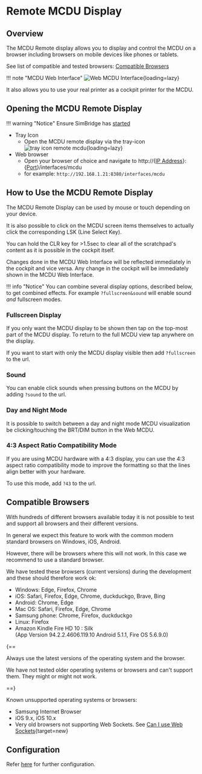 # Remote MCDU Display

<link rel="stylesheet" href="../../../stylesheets/web-mcdu.css">

## Overview

The MCDU Remote display allows you to display and control the MCDU on a browser including browsers on mobile devices like phones or tablets.

See list of compatible and tested browsers: [Compatible Browsers](#compatible-browsers)

!!! note "MCDU Web Interface"
    ![Web MCDU Interface](../assets/simbridge/web-mcdu-ipad.webp "Web MCDU Interface"){loading=lazy}

It also allows you to use your real printer as a cockpit printer for the MCDU.

## Opening the MCDU Remote Display

!!! warning "Notice"
    Ensure SimBridge has [started](../autostart.md#autostart)

- Tray Icon
  - Open the MCDU remote display via the tray-icon
  ![tray icon remote mcdu](../assets/simbridge/trayicon-remote-mcdu.png){loading=lazy}
- Web browser
  - Open your browser of choice and navigate to http://{[IP Address](../troubleshooting.md#network-configuration)}:{[Port](../configuration.md#server-settings)}/interfaces/mcdu
  - for example: `http://192.168.1.21:8380/interfaces/mcdu`

## How to Use the MCDU Remote Display

The MCDU Remote Display can be used by mouse or touch depending on your device.

It is also possible to click on the MCDU screen items themselves to actually click the corresponding LSK (Line Select Key).

You can hold the CLR key for >1.5sec to clear all of the scratchpad's content as it is possible in the cockpit itself.

Changes done in the MCDU Web Interface will be reflected immediately in the cockpit and vice versa. Any change in the cockpit will be immediately shown in the MCDU Web Interface.

!!! info "Notice"
    You can combine several display options, described below, to get combined effects. For example `?fullscreen&sound` will enable sound *and* fullscreen modes.

### Fullscreen Display

If you only want the MCDU display to be shown then tap on the top-most part of the MCDU display. To return to the full MCDU view tap anywhere on the display.

If you want to start with only the MCDU display visible then add `?fullscreen` to the url.

### Sound

You can enable click sounds when pressing buttons on the MCDU by adding `?sound` to the url.

### Day and Night Mode

It is possible to switch between a day and night mode MCDU visualization be clicking/touching the BRT/DIM button in the Web MCDU.

### 4:3 Aspect Ratio Compatibility Mode

If you are using MCDU hardware with a 4:3 display, you can use the 4:3 aspect ratio compatibility mode to improve the formatting so that the lines align better with your hardware.

To use this mode, add `?43` to the url.

## Compatible Browsers

With hundreds of different browsers available today it is not possible to test and support all browsers and their different versions.

In general we expect this feature to work with the common modern standard browsers on Windows, iOS, Android.

However, there will be browsers where this will not work. In this case we recommend to use a standard browser.

We have tested these browsers (current versions) during the development and these should therefore work ok:

- Windows: Edge, Firefox, Chrome
- iOS: Safari, Firefox, Edge, Chrome, duckduckgo, Brave, Bing
- Android: Chrome, Edge
- Mac OS: Safari, Firefox, Edge, Chrome
- Samsung phone: Chrome, Firefox, duckduckgo
- Linux: Firefox
- Amazon Kindle Fire HD 10 : Silk <br/>(App Version 94.2.2.4606.119.10 Android 5.1.1, Fire OS 5.6.9.0)

{==

Always use the latest versions of the operating system and the browser.

We have not tested older operating systems or browsers and can't support them. They might or might not work.

==}

Known unsupported operating systems or browsers:

- Samsung Internet Browser
- iOS 9.x, iOS 10.x
- Very old browsers not supporting Web Sockets. See [Can I use Web Sockets](https://caniuse.com/?search=web%20sockets){target=new}

## Configuration

Refer [here](../configuration.md) for further configuration.
